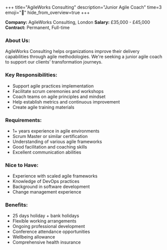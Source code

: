 +++
title="AgileWorks Consulting"
description="Junior Agile Coach"
time=3
emoji="🔄"
hide_from_overview=true
+++

**Company:** AgileWorks Consulting, London
**Salary:** £35,000 - £45,000
**Contract:** Permanent, Full-time

### About Us:

AgileWorks Consulting helps organizations improve their delivery capabilities through agile methodologies. We're seeking a junior agile coach to support our clients' transformation journeys.

### Key Responsibilities:

- Support agile practices implementation
- Facilitate scrum ceremonies and workshops
- Coach teams on agile principles and mindset
- Help establish metrics and continuous improvement
- Create agile training materials

### Requirements:

- 1+ years experience in agile environments
- Scrum Master or similar certification
- Understanding of various agile frameworks
- Good facilitation and coaching skills
- Excellent communication abilities

### Nice to Have:

- Experience with scaled agile frameworks
- Knowledge of DevOps practices
- Background in software development
- Change management experience

### Benefits:

- 25 days holiday + bank holidays
- Flexible working arrangements
- Ongoing professional development
- Conference attendance opportunities
- Wellbeing allowance
- Comprehensive health insurance
